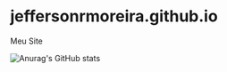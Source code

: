 # jeffersonrmoreira.github.io
Meu Site

![Anurag's GitHub stats](https://github-readme-stats.vercel.app/api?username=jeffersonrmoreira&show_icons=true&theme=radical)

